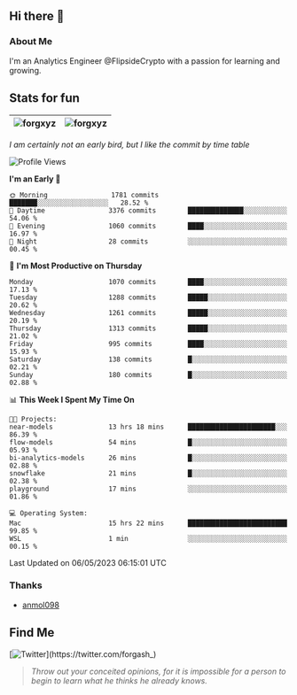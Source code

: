 ## Hi there 👋

### About Me

I'm an Analytics Engineer @FlipsideCrypto with a passion for learning and growing.
  
## Stats for fun

| <img align="center" src="https://github-readme-streak-stats.herokuapp.com/?user=forgxyz&theme=tokyonight" alt="forgxyz" /> | <img align="center" src="https://github-readme-stats.vercel.app/api?username=forgxyz&theme=tokyonight&show_icons=true" alt="forgxyz" /> |
| ------------- |------------- |

*I am certainly not an early bird, but I like the commit by time table*  

<!--START_SECTION:waka-->
![Profile Views](http://img.shields.io/badge/Profile%20Views-0-blue)

**I'm an Early 🐤** 

```text
🌞 Morning                1781 commits        ███████░░░░░░░░░░░░░░░░░░   28.52 % 
🌆 Daytime                3376 commits        ██████████████░░░░░░░░░░░   54.06 % 
🌃 Evening                1060 commits        ████░░░░░░░░░░░░░░░░░░░░░   16.97 % 
🌙 Night                  28 commits          ░░░░░░░░░░░░░░░░░░░░░░░░░   00.45 % 
```
📅 **I'm Most Productive on Thursday** 

```text
Monday                   1070 commits        ████░░░░░░░░░░░░░░░░░░░░░   17.13 % 
Tuesday                  1288 commits        █████░░░░░░░░░░░░░░░░░░░░   20.62 % 
Wednesday                1261 commits        █████░░░░░░░░░░░░░░░░░░░░   20.19 % 
Thursday                 1313 commits        █████░░░░░░░░░░░░░░░░░░░░   21.02 % 
Friday                   995 commits         ████░░░░░░░░░░░░░░░░░░░░░   15.93 % 
Saturday                 138 commits         █░░░░░░░░░░░░░░░░░░░░░░░░   02.21 % 
Sunday                   180 commits         █░░░░░░░░░░░░░░░░░░░░░░░░   02.88 % 
```


📊 **This Week I Spent My Time On** 

```text
🐱‍💻 Projects: 
near-models              13 hrs 18 mins      ██████████████████████░░░   86.39 % 
flow-models              54 mins             █░░░░░░░░░░░░░░░░░░░░░░░░   05.93 % 
bi-analytics-models      26 mins             █░░░░░░░░░░░░░░░░░░░░░░░░   02.88 % 
snowflake                21 mins             █░░░░░░░░░░░░░░░░░░░░░░░░   02.38 % 
playground               17 mins             ░░░░░░░░░░░░░░░░░░░░░░░░░   01.86 % 

💻 Operating System: 
Mac                      15 hrs 22 mins      █████████████████████████   99.85 % 
WSL                      1 min               ░░░░░░░░░░░░░░░░░░░░░░░░░   00.15 % 
```


 Last Updated on 06/05/2023 06:15:01 UTC
<!--END_SECTION:waka-->

### Thanks
 - [anmol098](https://github.com/anmol098/waka-readme-stats/)
  
## Find Me
[![Twitter](https://img.shields.io/twitter/url/https/twitter.com/forgash_.svg?style=social&label=Follow%20%40forgash_)](https://twitter.com/forgash_)


> *Throw out your conceited opinions, for it is impossible for a person to begin to learn what he thinks he already knows.* 
